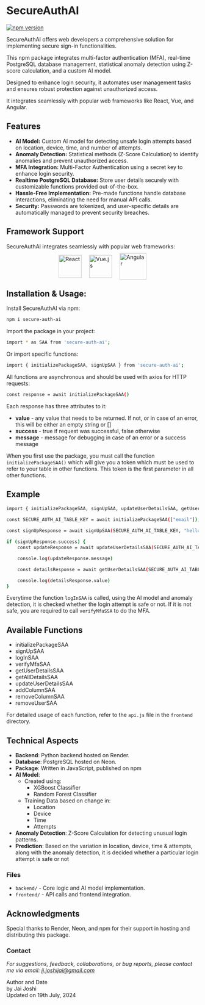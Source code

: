 # SecureAuthAI

[![npm version](https://img.shields.io/npm/v/secure-auth-ai.svg)](https://www.npmjs.com/package/secure-auth-ai)


SecureAuthAI offers web developers a comprehensive solution for implementing secure sign-in functionalities.  

This npm package integrates multi-factor authentication (MFA), real-time PostgreSQL database management, statistical anomaly detection using Z-score calculation, and a custom AI model.  

Designed to enhance login security, it automates user management tasks and ensures robust protection against unauthorized access.  

It integrates seamlessly with popular web frameworks like React, Vue, and Angular.


## Features
- **AI Model:** Custom AI model for detecting unsafe login attempts based on location, device, time, and number of attempts.
- **Anomaly Detection:** Statistical methods (Z-Score Calculation) to identify anomalies and prevent unauthorized access.
- **MFA Integration:** Multi-Factor Authentication using a secret key to enhance login security.
- **Realtime PostgreSQL Database:** Store user details securely with customizable functions provided out-of-the-box.
- **Hassle-Free Implementation:** Pre-made functions handle database interactions, eliminating the need for manual API calls.
- **Security:** Passwords are tokenized, and user-specific details are automatically managed to prevent security breaches.


## Framework Support
SecureAuthAI integrates seamlessly with popular web frameworks:  

<div style="display: flex; justify-content: center;">
    <img src="https://upload.wikimedia.org/wikipedia/commons/thumb/a/a7/React-icon.svg/120px-React-icon.svg.png" alt="React" height="60" width="60" style="margin: 0 10px;">
    <img src="https://upload.wikimedia.org/wikipedia/commons/thumb/9/95/Vue.js_Logo_2.svg/120px-Vue.js_Logo_2.svg.png" alt="Vue.js" height="60" width="60" style="margin: 0 10px;">
    <img src="https://upload.wikimedia.org/wikipedia/commons/thumb/c/cf/Angular_full_color_logo.svg/120px-Angular_full_color_logo.svg.png" alt="Angular" height="70" width="70" style="margin: -5 10px;">
</div>

## Installation & Usage:

Install SecureAuthAI via npm:
```bash
npm i secure-auth-ai
```

Import the package in your project:  
```bash
import * as SAA from 'secure-auth-ai';
```

Or import specific functions:  
```bash
import { initializePackageSAA, signUpSAA } from 'secure-auth-ai';
```

All functions are asynchronous and should be used with axios for HTTP requests:  
```bash
const response = await initializePackageSAA()
```

Each response has three attributes to it:  
- **value** - any value that needs to be returned. If not, or in case of an error, this will be either an empty string or []
- **success** - true if request was successful, false otherwise
- **message** - message for debugging in case of an error or a success message

When you first use the package, you must call the function `initializePackageSAA()` which will give you a token which must be used to refer to your table in other functions. This token is the first parameter in all other functions.


## Example
```bash
import { initializePackageSAA, signUpSAA, updateUserDetailsSAA, getUserDetailsSAA } from 'secure-auth-ai';
 
const SECURE_AUTH_AI_TABLE_KEY = await initializePackageSAA(["email"]);

const signUpResponse = await signUpSAA(SECURE_AUTH_AI_TABLE_KEY, "hello", {"email": "placeholder@example.com", "phone_number": "+123456789"});

if (signUpResponse.success) {
    const updateResponse = await updateUserDetailsSAA(SECURE_AUTH_AI_TABLE_KEY, "email", "placeholder@example.com", {"phone_number": "+199999999"});

    console.log(updateResponse.message)

    const detailsResponse = await getUserDetailsSAA(SECURE_AUTH_AI_TABLE_KEY, "email", "placeholder@example.com");

    console.log(detailsResponse.value)
}
```

Everytime the function `logInSAA` is called, using the AI model and anomaly detection, it is checked whether the login attempt is safe or not. If it is not safe, you are required to call `verifyMfaSSA` to do the MFA.

## Available Functions

* initializePackageSAA
* signUpSAA
* logInSAA
* verifyMfaSAA
* getUserDetailsSAA
* getAllDetailsSAA
* updateUserDetailsSAA
* addColumnSAA
* removeColumnSAA
* removeUserSAA

For detailed usage of each function, refer to the `api.js` file in the `frontend` directory.


## Technical Aspects

* **Backend**: Python backend hosted on Render.
* **Database**: PostgreSQL hosted on Neon.
* **Package**: Written in JavaScript, published on npm
* **AI Model**:
    * Created using:
        * XGBoost Classifier
        * Random Forest Classifier
    * Training Data based on change in:
        * Location
        * Device
        * Time
        * Attempts
* **Anomaly Detection**: Z-Score Calculation for detecting unusual login patterns.
* **Prediction**: Based on the variation in location, device, time & attempts, along with the anomaly detection, it is decided whether a particular login attempt is safe or not
        

### Files
* `backend/` - Core logic and AI model implementation.
* `frontend/` - API calls and frontend integration.


## Acknowledgments
Special thanks to Render, Neon, and npm for their support in hosting and distributing this package.

### Contact
*For suggestions, feedback, collaborations, or bug reports, please contact me via email: jj.joshijai@gmail.com*

Author and Date  
by Jai Joshi  
Updated on 19th July, 2024
